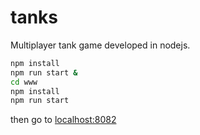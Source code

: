tanks
======

Multiplayer tank game developed in nodejs.

```bash
npm install
npm run start &
cd www
npm install
npm run start
```

then go to [localhost:8082](http://localhost:8082)
